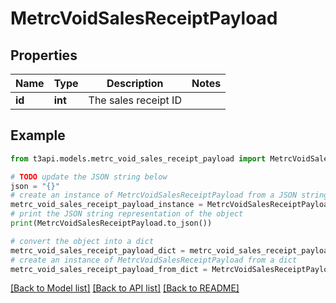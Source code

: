 # MetrcVoidSalesReceiptPayload


## Properties

Name | Type | Description | Notes
------------ | ------------- | ------------- | -------------
**id** | **int** | The sales receipt ID | 

## Example

```python
from t3api.models.metrc_void_sales_receipt_payload import MetrcVoidSalesReceiptPayload

# TODO update the JSON string below
json = "{}"
# create an instance of MetrcVoidSalesReceiptPayload from a JSON string
metrc_void_sales_receipt_payload_instance = MetrcVoidSalesReceiptPayload.from_json(json)
# print the JSON string representation of the object
print(MetrcVoidSalesReceiptPayload.to_json())

# convert the object into a dict
metrc_void_sales_receipt_payload_dict = metrc_void_sales_receipt_payload_instance.to_dict()
# create an instance of MetrcVoidSalesReceiptPayload from a dict
metrc_void_sales_receipt_payload_from_dict = MetrcVoidSalesReceiptPayload.from_dict(metrc_void_sales_receipt_payload_dict)
```
[[Back to Model list]](../README.md#documentation-for-models) [[Back to API list]](../README.md#documentation-for-api-endpoints) [[Back to README]](../README.md)


